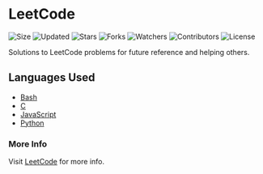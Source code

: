 # LeetCode

![Size](https://img.shields.io/github/repo-size/2kabhishek/LeetCode?style=plastic&color=0f0&label=Size)
![Updated](https://img.shields.io/github/last-commit/2kabhishek/LeetCode?style=plastic&color=f00&label=Updated)
![Stars](https://img.shields.io/github/stars/2kabhishek/LeetCode?style=plastic&color=ffc801&label=Stars)
![Forks](https://img.shields.io/github/forks/2kabhishek/LeetCode?style=plastic&color=003cff&label=Forks)
![Watchers](https://img.shields.io/github/watchers/2kabhishek/LeetCode?style=plastic&color=ff5500&label=Watchers)
![Contributors](https://img.shields.io/github/contributors/2kabhishek/LeetCode?style=plastic&color=f0f&label=Contributors)
![License](https://img.shields.io/github/license/2kabhishek/LeetCode?style=plastic&color=555&label=License)

Solutions to LeetCode problems for future reference and helping others.

## Languages Used

- [Bash](./Bash)
- [C](./C)
- [JavaScript](./JavaScript)
- [Python](./Python)

### More Info

Visit [LeetCode](https://leetcode.com) for more info.
